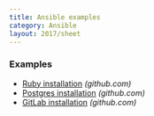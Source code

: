 ```yaml
---
title: Ansible examples
category: Ansible
layout: 2017/sheet
---
```


### Examples

* [Ruby installation](https://github.com/chelsea/ansible-example-ruby/blob/master/roles/webserver/tasks/main.yml) _(github.com)_
* [Postgres installation](https://github.com/chelsea/ansible-example-ruby/blob/master/roles/db/tasks/main.yml) _(github.com)_
* [GitLab installation](https://github.com/tingtun/ansible-playbook-gitlab) _(github.com)_
